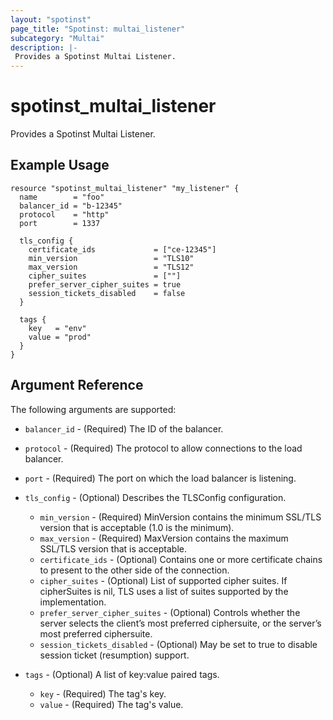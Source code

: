 ```yaml
---
layout: "spotinst"
page_title: "Spotinst: multai_listener"
subcategory: "Multai"
description: |-
 Provides a Spotinst Multai Listener.
---
```


# spotinst\_multai\_listener

Provides a Spotinst Multai Listener.

## Example Usage

```hcl
resource "spotinst_multai_listener" "my_listener" {
  name        = "foo"
  balancer_id = "b-12345"
  protocol    = "http"
  port        = 1337

  tls_config {
    certificate_ids             = ["ce-12345"]
    min_version                 = "TLS10"
    max_version                 = "TLS12"
    cipher_suites               = [""]
    prefer_server_cipher_suites = true
    session_tickets_disabled    = false
  }

  tags {
    key   = "env"
    value = "prod"
  }
}
```

## Argument Reference

The following arguments are supported:

* `balancer_id` - (Required) The ID of the balancer.
* `protocol` - (Required) The protocol to allow connections to the load balancer.
* `port` - (Required) The port on which the load balancer is listening.

* `tls_config` - (Optional) Describes the TLSConfig configuration.
    * `min_version` - (Required) MinVersion contains the minimum SSL/TLS version that is acceptable (1.0 is the minimum).
    * `max_version` - (Required) MaxVersion contains the maximum SSL/TLS version that is acceptable.
    * `certificate_ids` - (Optional) Contains one or more certificate chains to present to the other side of the connection.
    * `cipher_suites` - (Optional) List of supported cipher suites. If cipherSuites is nil, TLS uses a list of suites supported by the implementation.
    * `prefer_server_cipher_suites` - (Optional) Controls whether the server selects the client’s most preferred ciphersuite, or the server’s most preferred ciphersuite.
    * `session_tickets_disabled` - (Optional) May be set to true to disable session ticket (resumption) support.

* `tags` - (Optional) A list of key:value paired tags.
    * `key` - (Required) The tag's key.
    * `value` - (Required) The tag's value.
